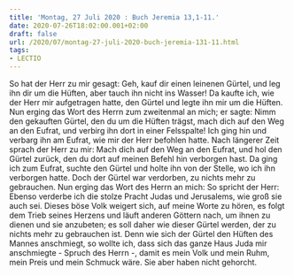 ```yaml
---
title: 'Montag, 27 Juli 2020 : Buch Jeremia 13,1-11.'
date: 2020-07-26T18:02:00.001+02:00
draft: false
url: /2020/07/montag-27-juli-2020-buch-jeremia-131-11.html
tags: 
- LECTIO
---
```


So hat der Herr zu mir gesagt: Geh, kauf dir einen leinenen Gürtel, und leg ihn dir um die Hüften, aber tauch ihn nicht ins Wasser! Da kaufte ich, wie der Herr mir aufgetragen hatte, den Gürtel und legte ihn mir um die Hüften. Nun erging das Wort des Herrn zum zweitenmal an mich; er sagte: Nimm den gekauften Gürtel, den du um die Hüften trägst, mach dich auf den Weg an den Eufrat, und verbirg ihn dort in einer Felsspalte! Ich ging hin und verbarg ihn am Eufrat, wie mir der Herr befohlen hatte. Nach längerer Zeit sprach der Herr zu mir: Mach dich auf den Weg an den Eufrat, und hol den Gürtel zurück, den du dort auf meinen Befehl hin verborgen hast. Da ging ich zum Eufrat, suchte den Gürtel und holte ihn von der Stelle, wo ich ihn verborgen hatte. Doch der Gürtel war verdorben, zu nichts mehr zu gebrauchen. Nun erging das Wort des Herrn an mich: So spricht der Herr: Ebenso verderbe ich die stolze Pracht Judas und Jerusalems, wie groß sie auch sei. Dieses böse Volk weigert sich, auf meine Worte zu hören, es folgt dem Trieb seines Herzens und läuft anderen Göttern nach, um ihnen zu dienen und sie anzubeten; es soll daher wie dieser Gürtel werden, der zu nichts mehr zu gebrauchen ist. Denn wie sich der Gürtel den Hüften des Mannes anschmiegt, so wollte ich, dass sich das ganze Haus Juda mir anschmiegte - Spruch des Herrn -, damit es mein Volk und mein Ruhm, mein Preis und mein Schmuck wäre. Sie aber haben nicht gehorcht.